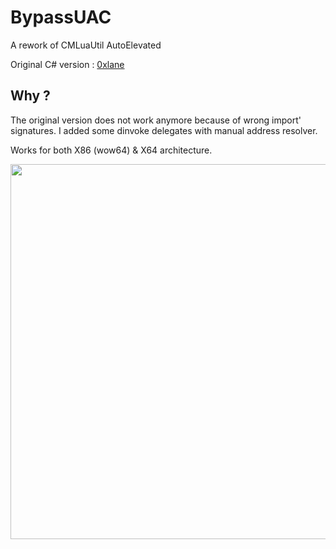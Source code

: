 # BypassUAC
A rework of CMLuaUtil AutoElevated 

Original C# version : [0xlane](https://github.com/0xlane/BypassUAC)

## Why ?

The original version does not work anymore because of wrong import' signatures. I added some dinvoke delegates with manual address resolver.

Works for both X86 (wow64) & X64 architecture.

<img src="https://github.com/arsium/BypassUAC/blob/main/Gif/BypassUAC.gif?raw=true" width="900" height="600" />
